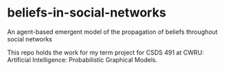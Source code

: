 # beliefs-in-social-networks
An agent-based emergent model of the propagation of beliefs throughout social networks

This repo holds the work for my term project for CSDS 491 at CWRU: Artificial Intelligence: Probabilistic Graphical Models.



